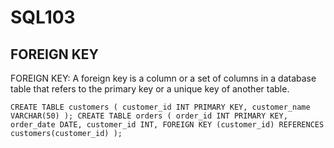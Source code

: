 # SQL103

##  FOREIGN KEY 
 FOREIGN KEY: A foreign key is a column or a set of columns in a database table that refers to the primary key or a unique key of another table.
 
 `CREATE TABLE customers (
    customer_id INT PRIMARY KEY,
    customer_name VARCHAR(50)
);
CREATE TABLE orders (
    order_id INT PRIMARY KEY,
    order_date DATE,
    customer_id INT,
    FOREIGN KEY (customer_id) REFERENCES customers(customer_id)
);`
